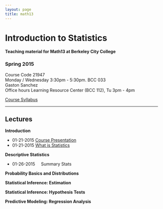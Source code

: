 ```yaml
---
layout: page
title: math13
---
```


# Introduction to Statistics

#### Teaching material for Math13 at Berkeley City College


### Spring 2015

Course Code 21947<br>
Monday / Wednesday 3:30pm - 5:30pm. BCC 033<br>
Gaston Sanchez<br>
Office hours Learning Resource Center (BCC 112), Tu 3pm - 4pm

<a href="/teaching/math13/math13_spring2015_syllabus.pdf" target="_blank">Course Syllabus</a>

<hr/>

## Lectures

**Introduction**

<ul class="listing">
	<li class="listing-item">
	  <time datetime="01-21-2015">01-21-2015</time>
	  <a href="https://docs.google.com/presentation/d/1UmNMjYYOmEVm8BGyjaoz-e9MBQS8yZOHwT0hJPdN0P4/pub?start=false&loop=false&delayms=3000" target="_blank">Course Presentation</a>
	</li>
	<li class="listing-item">
	  <time datetime="01-21-2015">01-21-2015</time>
	  <a href="https://docs.google.com/presentation/d/1Kb4kzobkNyBgoy5cxGs7zQ_6fm8tGpZ_sBvw_ygT_48/pub?start=false&loop=false&delayms=3000" target="_blank">What is Statistics</a>
	</li>
</ul>

**Descriptive Statistics**

<ul class="listing">
	<li class="listing-item">
	  <time datetime="01-26-2015">01-26-2015</time>
	  &nbsp;&nbsp;&nbsp;&nbsp;Summary Stats
	</li>
</ul>

**Probability Basics and Distributions**

**Statistical Inference: Estimation**

**Statistical Inference: Hypothesis Tests**

**Predictive Modeling: Regression Analysis**



